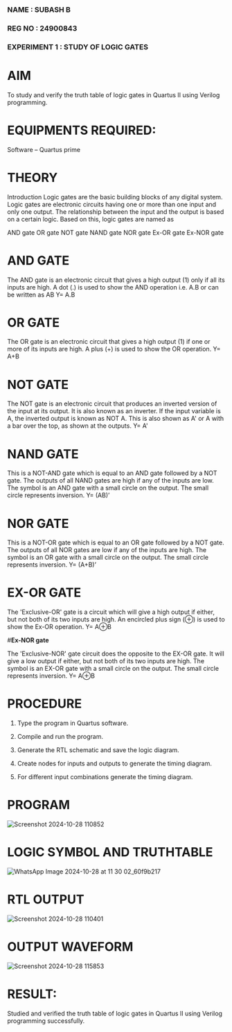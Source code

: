 ### NAME : SUBASH B
### REG NO : 24900843
### EXPERIMENT 1 : STUDY OF LOGIC GATES

# AIM

To study and verify the truth table of logic gates in Quartus II using Verilog programming.

# EQUIPMENTS REQUIRED:

Software – Quartus prime 

# THEORY

Introduction Logic gates are the basic building blocks of any digital system. Logic gates are electronic circuits having one or more than one input and only one output. The relationship between the input and the output is based on a certain logic. Based on this, logic gates are named as

AND gate OR gate NOT gate NAND gate NOR gate Ex-OR gate Ex-NOR gate

# AND GATE

The AND gate is an electronic circuit that gives a high output (1) only if all its inputs are high. A dot (.) is used to show the AND operation i.e. A.B or can be written as AB
Y= A.B

# OR GATE

The OR gate is an electronic circuit that gives a high output (1) if one or more of its inputs are high. A plus (+) is used to show the OR operation.
Y= A+B

# NOT GATE

The NOT gate is an electronic circuit that produces an inverted version of the input at its output. It is also known as an inverter. If the input variable is A, the inverted output is known as NOT A. This is also shown as A' or A with a bar over the top, as shown at the outputs.
Y= A'

# NAND GATE

This is a NOT-AND gate which is equal to an AND gate followed by a NOT gate. The outputs of all NAND gates are high if any of the inputs are low. The symbol is an AND gate with a small circle on the output. The small circle represents inversion.
Y= (AB)’

# NOR GATE

This is a NOT-OR gate which is equal to an OR gate followed by a NOT gate. The outputs of all NOR gates are low if any of the inputs are high. The symbol is an OR gate with a small circle on the output. The small circle represents inversion.
Y= (A+B)’

# EX-OR GATE

The 'Exclusive-OR' gate is a circuit which will give a high output if either, but not both of its two inputs are high. An encircled plus sign (⊕) is used to show the Ex-OR operation.
Y= A⊕B

#**Ex-NOR gate**

The 'Exclusive-NOR' gate circuit does the opposite to the EX-OR gate. It will give a low output if either, but not both of its two inputs are high. The symbol is an EX-OR gate with a small circle on the output. The small circle represents inversion.
Y= A⊕B

# PROCEDURE

1.	Type the program in Quartus software.

2.	Compile and run the program.

3.	Generate the RTL schematic and save the logic diagram.

4.	Create nodes for inputs and outputs to generate the timing diagram.

5.	For different input combinations generate the timing diagram.


# PROGRAM

 
 ![Screenshot 2024-10-28 110852](https://github.com/user-attachments/assets/ba2d94a5-4daf-4641-912e-37c540cff9c7)

# LOGIC SYMBOL AND TRUTHTABLE
![WhatsApp Image 2024-10-28 at 11 30 02_60f9b217](https://github.com/user-attachments/assets/e0ddc403-bdfd-453a-914b-21bb856144e0)



# RTL OUTPUT

![Screenshot 2024-10-28 110401](https://github.com/user-attachments/assets/f240894d-bd52-4288-8e9c-76ab53c4c503)

# OUTPUT WAVEFORM

![Screenshot 2024-10-28 115853](https://github.com/user-attachments/assets/60474d39-11ed-49ef-adcd-45724f463318)



# RESULT:

Studied and verified the truth table of logic gates in Quartus II using Verilog programming successfully.

